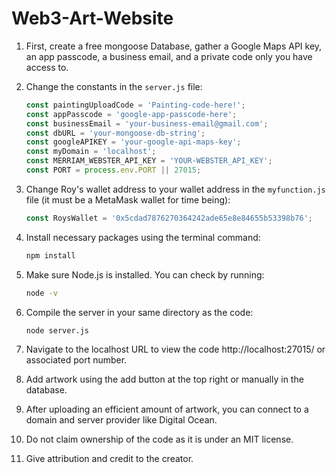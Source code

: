 # Web3-Art-Website

1. First, create a free mongoose Database, gather a Google Maps API key, an app passcode, a business email, and a private code only you have access to. 

2. Change the constants in the `server.js` file:

    ```javascript
    const paintingUploadCode = 'Painting-code-here!';
    const appPasscode = 'google-app-passcode-here';
    const businessEmail = 'your-business-email@gmail.com';
    const dbURL = 'your-mongoose-db-string';
    const googleAPIKEY = 'your-google-api-maps-key';
    const myDomain = 'localhost';
    const MERRIAM_WEBSTER_API_KEY = 'YOUR-WEBSTER_API_KEY';
    const PORT = process.env.PORT || 27015; 
    ```

3. Change Roy's wallet address to your wallet address in the `myfunction.js` file (it must be a MetaMask wallet for time being):

    ```javascript
    const RoysWallet = '0x5cdad7876270364242ade65e8e84655b53398b76';
    ```

4. Install necessary packages using the terminal command:

    ```bash
    npm install
    ```

5. Make sure Node.js is installed. You can check by running:

    ```bash
    node -v
    ```

6. Compile the server in your same directory as the code:

    ```bash
    node server.js
    ```

7. Navigate to the localhost URL to view the code http://localhost:27015/ or associated port number.

8. Add artwork using the add button at the top right or manually in the database.

9. After uploading an efficient amount of artwork, you can connect to a domain and server provider like Digital Ocean.

10. Do not claim ownership of the code as it is under an MIT license.

11. Give attribution and credit to the creator.
